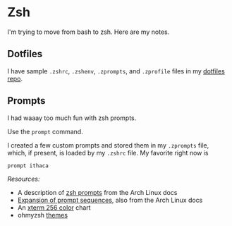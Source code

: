 # Zsh

I'm trying to move from bash to zsh.
Here are my notes.

## Dotfiles

I have sample 
`.zshrc`,
`.zshenv`,
`.zprompts`, and
`.zprofile`
files in my [dotfiles repo](https://github.com/mdpiper/dotfiles).


## Prompts

I had waaay too much fun with zsh prompts.

Use the `prompt` command.

I created a few custom prompts and stored them in my `.zprompts` file,
which, if present, is loaded by my `.zshrc` file.
My favorite right now is
```zsh
prompt ithaca
```

*Resources:*

* A description of [zsh prompts](https://wiki.archlinux.org/title/zsh#Prompts) from the Arch Linux docs
* [Expansion of prompt sequences](https://man.archlinux.org/man/zshmisc.1#EXPANSION_OF_PROMPT_SEQUENCES), also from the Arch Linux docs
* An [xterm 256 color](https://upload.wikimedia.org/wikipedia/commons/1/15/Xterm_256color_chart.svg) chart
* ohmyzsh [themes](https://github.com/ohmyzsh/ohmyzsh/wiki/Themes)
